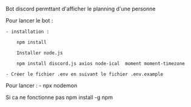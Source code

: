 
Bot discord permttant d'afficher le planning d'une personne 


Pour lancer le bot : 

    - installation : 

        npm install

        Installer node.js

        npm install discord.js axios node-ical  moment moment-timezone

    - Créer le fichier .env en suivant le fichier .env.example

Pour lancer : - npx nodemon

Si ca ne fonctionne pas 
npm install -g npm